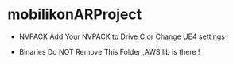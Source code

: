 # mobilikonARProject

- NVPACK
Add Your NVPACK to Drive C or Change UE4 settings

- Binaries
Do NOT Remove This Folder ,AWS lib is there !
